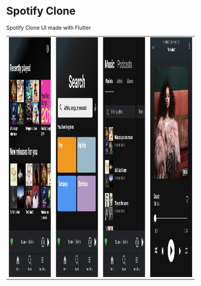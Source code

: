# Spotify Clone

Spotify Clone UI made with Flutter

<!-- <img src="/screenshots/HomePage_Print.jpeg" height="640" width="360">
<img src="/screenshots/SearchPage_Print.jpeg" height="640" width="360">
<img src="/screenshots/LibraryPage_Print.jpeg" height="640" width="360">
<img src="/screenshots/SongPage_Print.jpeg" height="640" width="360"> -->

<table
style={border:"none"}>
<tr>
    <td>
        <img src="/screenshots/HomePage_Print.jpeg" height="640" width="360" alt="Home Page">
    </td>
    <td>
        <img src="/screenshots/SearchPage_Print.jpeg" height="640" width="360" alt="Search Page">
    </td>
    <td>
        <img src="/screenshots/LibraryPage_Print.jpeg" height="640" width="360" alt="Library Page">
    </td>
    <td>
        <img src="/screenshots/SongPage_Print.jpeg" height="640" width="360" alt="Song Page">
    </td>
</tr>
</table>

